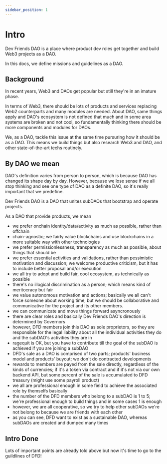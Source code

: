 ```yaml
---
sidebar_position: 1
---
```


# Intro

Dev Friends DAO is a place where product dev roles get together and build Web3 projects as a DAO.

In this docs, we define missions and guidelines as a DAO.

## Background

In recent years, Web3 and DAOs get popular but still they're in an imature phase.

In terms of Web3, there should be lots of products and services replacing Web2 counterparts and many modules are needed.
About DAO, same things apply and DAO's ecosystem is not defined that much and in some area systems are broken and not cool, so fundamentally thinking there should be more components and modules for DAOs.

We, as a DAO, tackle this issue at the same time pursuring how it should be as a DAO.
This means we build things but also research Web3 and DAO, and other state-of-the-art techs routinely.

## By DAO we mean

DAO's definition varies from person to person, which is because DAO has changed its shape day by day.
However, because we lose sense if we all stop thinking and see one type of DAO as a definite DAO, so it's really important that we predefine.

Dev Friends DAO is a DAO that unites subDAOs that bootstrap and operate projects.

As a DAO that provide products, we mean
- we prefer onchain identity/data/activity as much as possible, rather than offchain
- chain-agnostic; we fairly value blockchains and use blockchains in a more suitable way with other technologies
- we prefer permissionlessness, transparency as much as possible, about things that should be
- we prefer essential activities and validations, rather than pessimistic motivation and discussion; we welcome productive criticism, but it has to include better proposal and/or execution
- we all try to adopt and build fair, cool ecosystem, as technically as possible
- there's no illogical discrimination as a person; which means kind of meritocracy but fair
- we value autonomous motivation and actions; basically we all can't force someone about working time, but we should be collaborative and communicative for the project and its other members.
- we can communicate and move things forward asyncronously
- there are clear roles and basically Dev Friends DAO's direction is determined by Governors
- however, DFD members join this DAO as sole proprietors, so they are responsible for the legal liability about all the individual activities they do and the subDAO's activities they are in
- ragequit is OK, but you have to contribute till the goal of the subDAO is achieved if you are joining a subDAO
- DFD's sale as a DAO is comprised of two parts; products' business model and products' buyout; we don't do contracted developments
- rewards to members are payed from the sale directly, regardless of the kinds of currencies; if it's a token via contract and if it's not via our own backend API, but some percent of the sale is accumulated to DFD treasury (might use some payroll product)
- we all are professional enough in some field to achieve the associated role by themselfs basically
- the number of the DFD members who belong to a subDAO is 1 to 5; we're professional enough to build things and in some cases 1 is enough
- however, we are all cooperative, so we try to help other subDAOs we're not belong to because we are friends with each other
- as you can see, DFD want to exist as a sustainable DAO, whereas subDAOs are created and dumped many times

## Intro Done

Lots of important points are already told above but now it's time to go to the guildlines of DFD!

